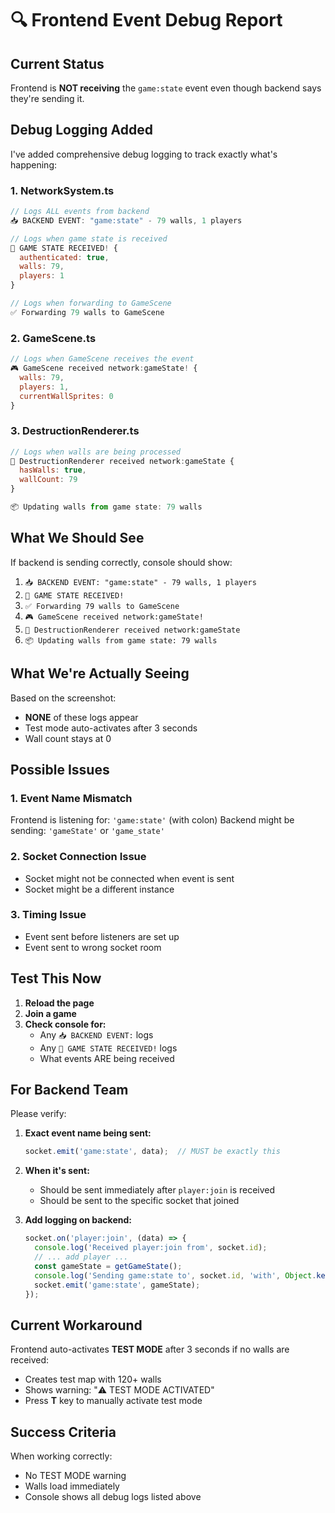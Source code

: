 # 🔍 Frontend Event Debug Report

## Current Status
Frontend is **NOT receiving** the `game:state` event even though backend says they're sending it.

## Debug Logging Added

I've added comprehensive debug logging to track exactly what's happening:

### 1. NetworkSystem.ts
```javascript
// Logs ALL events from backend
📥 BACKEND EVENT: "game:state" - 79 walls, 1 players

// Logs when game state is received
🚨 GAME STATE RECEIVED! {
  authenticated: true,
  walls: 79,
  players: 1
}

// Logs when forwarding to GameScene
✅ Forwarding 79 walls to GameScene
```

### 2. GameScene.ts
```javascript
// Logs when GameScene receives the event
🎮 GameScene received network:gameState! {
  walls: 79,
  players: 1,
  currentWallSprites: 0
}
```

### 3. DestructionRenderer.ts
```javascript
// Logs when walls are being processed
🧱 DestructionRenderer received network:gameState {
  hasWalls: true,
  wallCount: 79
}

📦 Updating walls from game state: 79 walls
```

## What We Should See

If backend is sending correctly, console should show:

1. `📥 BACKEND EVENT: "game:state" - 79 walls, 1 players`
2. `🚨 GAME STATE RECEIVED!`
3. `✅ Forwarding 79 walls to GameScene`
4. `🎮 GameScene received network:gameState!`
5. `🧱 DestructionRenderer received network:gameState`
6. `📦 Updating walls from game state: 79 walls`

## What We're Actually Seeing

Based on the screenshot:
- **NONE** of these logs appear
- Test mode auto-activates after 3 seconds
- Wall count stays at 0

## Possible Issues

### 1. Event Name Mismatch
Frontend is listening for: `'game:state'` (with colon)
Backend might be sending: `'gameState'` or `'game_state'`

### 2. Socket Connection Issue
- Socket might not be connected when event is sent
- Socket might be a different instance

### 3. Timing Issue
- Event sent before listeners are set up
- Event sent to wrong socket room

## Test This Now

1. **Reload the page**
2. **Join a game**
3. **Check console for:**
   - Any `📥 BACKEND EVENT:` logs
   - Any `🚨 GAME STATE RECEIVED!` logs
   - What events ARE being received

## For Backend Team

Please verify:

1. **Exact event name being sent:**
   ```javascript
   socket.emit('game:state', data);  // MUST be exactly this
   ```

2. **When it's sent:**
   - Should be sent immediately after `player:join` is received
   - Should be sent to the specific socket that joined

3. **Add logging on backend:**
   ```javascript
   socket.on('player:join', (data) => {
     console.log('Received player:join from', socket.id);
     // ... add player ...
     const gameState = getGameState();
     console.log('Sending game:state to', socket.id, 'with', Object.keys(gameState.walls).length, 'walls');
     socket.emit('game:state', gameState);
   });
   ```

## Current Workaround

Frontend auto-activates **TEST MODE** after 3 seconds if no walls are received:
- Creates test map with 120+ walls
- Shows warning: "⚠️ TEST MODE ACTIVATED"
- Press **T** key to manually activate test mode

## Success Criteria

When working correctly:
- No TEST MODE warning
- Walls load immediately
- Console shows all debug logs listed above
